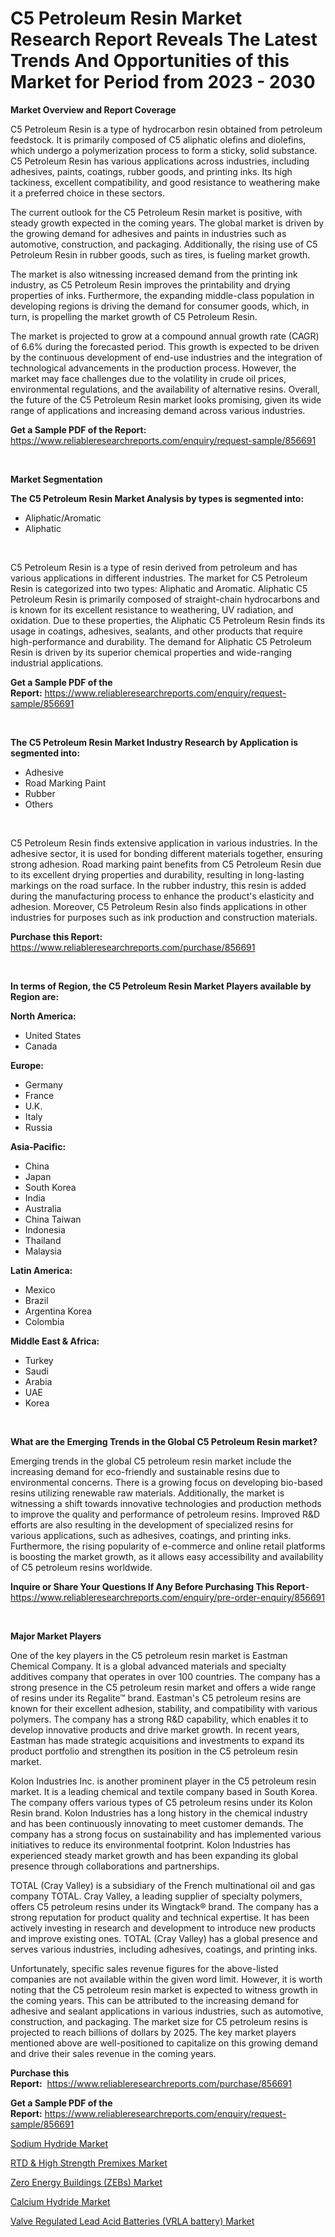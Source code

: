 <p><h1>C5 Petroleum Resin Market Research Report Reveals The Latest Trends And Opportunities of this Market for Period from 2023 - 2030</h1></p><p><strong>Market Overview and Report Coverage</strong></p>
<p><p>C5 Petroleum Resin is a type of hydrocarbon resin obtained from petroleum feedstock. It is primarily composed of C5 aliphatic olefins and diolefins, which undergo a polymerization process to form a sticky, solid substance. C5 Petroleum Resin has various applications across industries, including adhesives, paints, coatings, rubber goods, and printing inks. Its high tackiness, excellent compatibility, and good resistance to weathering make it a preferred choice in these sectors.</p><p>The current outlook for the C5 Petroleum Resin market is positive, with steady growth expected in the coming years. The global market is driven by the growing demand for adhesives and paints in industries such as automotive, construction, and packaging. Additionally, the rising use of C5 Petroleum Resin in rubber goods, such as tires, is fueling market growth.</p><p>The market is also witnessing increased demand from the printing ink industry, as C5 Petroleum Resin improves the printability and drying properties of inks. Furthermore, the expanding middle-class population in developing regions is driving the demand for consumer goods, which, in turn, is propelling the market growth of C5 Petroleum Resin.</p><p>The market is projected to grow at a compound annual growth rate (CAGR) of 6.6% during the forecasted period. This growth is expected to be driven by the continuous development of end-use industries and the integration of technological advancements in the production process. However, the market may face challenges due to the volatility in crude oil prices, environmental regulations, and the availability of alternative resins. Overall, the future of the C5 Petroleum Resin market looks promising, given its wide range of applications and increasing demand across various industries.</p></p>
<p><strong>Get a Sample PDF of the Report:</strong> <a href="https://www.reliableresearchreports.com/enquiry/request-sample/856691">https://www.reliableresearchreports.com/enquiry/request-sample/856691</a></p>
<p>&nbsp;</p>
<p><strong>Market Segmentation</strong></p>
<p><strong>The C5 Petroleum Resin Market Analysis by types is segmented into:</strong></p>
<p><ul><li>Aliphatic/Aromatic</li><li>Aliphatic</li></ul></p>
<p>&nbsp;</p>
<p><p>C5 Petroleum Resin is a type of resin derived from petroleum and has various applications in different industries. The market for C5 Petroleum Resin is categorized into two types: Aliphatic and Aromatic. Aliphatic C5 Petroleum Resin is primarily composed of straight-chain hydrocarbons and is known for its excellent resistance to weathering, UV radiation, and oxidation. Due to these properties, the Aliphatic C5 Petroleum Resin finds its usage in coatings, adhesives, sealants, and other products that require high-performance and durability. The demand for Aliphatic C5 Petroleum Resin is driven by its superior chemical properties and wide-ranging industrial applications.</p></p>
<p><strong>Get a Sample PDF of the Report:</strong>&nbsp;<a href="https://www.reliableresearchreports.com/enquiry/request-sample/856691">https://www.reliableresearchreports.com/enquiry/request-sample/856691</a></p>
<p>&nbsp;</p>
<p><strong>The C5 Petroleum Resin Market Industry Research by Application is segmented into:</strong></p>
<p><ul><li>Adhesive</li><li>Road Marking Paint</li><li>Rubber</li><li>Others</li></ul></p>
<p>&nbsp;</p>
<p><p>C5 Petroleum Resin finds extensive application in various industries. In the adhesive sector, it is used for bonding different materials together, ensuring strong adhesion. Road marking paint benefits from C5 Petroleum Resin due to its excellent drying properties and durability, resulting in long-lasting markings on the road surface. In the rubber industry, this resin is added during the manufacturing process to enhance the product's elasticity and adhesion. Moreover, C5 Petroleum Resin also finds applications in other industries for purposes such as ink production and construction materials.</p></p>
<p><strong>Purchase this Report:</strong>&nbsp; <a href="https://www.reliableresearchreports.com/purchase/856691">https://www.reliableresearchreports.com/purchase/856691</a></p>
<p>&nbsp;</p>
<p><strong>In terms of Region, the C5 Petroleum Resin Market Players available by Region are:</strong></p>
<p>
    <p> <strong> North America: </strong>
        <ul>
            <li>United States</li>
            <li>Canada</li>
        </ul>
        </p> 
    <p> <strong> Europe: </strong>
        <ul>
            <li>Germany</li>
            <li>France</li>
            <li>U.K.</li>
            <li>Italy</li>
            <li>Russia</li>
        </ul>
        </p> 
    <p> <strong> Asia-Pacific: </strong>
        <ul>
            <li>China</li>
            <li>Japan</li>
            <li>South Korea</li>
            <li>India</li>
            <li>Australia</li>
            <li>China Taiwan</li>
            <li>Indonesia</li>
            <li>Thailand</li>
            <li>Malaysia</li>
        </ul>
        </p> 
    <p> <strong> Latin America: </strong>
        <ul>
            <li>Mexico</li>
            <li>Brazil</li>
            <li>Argentina Korea</li>
            <li>Colombia</li>
        </ul>
        </p> 
    <p> <strong> Middle East & Africa: </strong>
        <ul>
            <li>Turkey</li>
            <li>Saudi</li>
            <li>Arabia</li>
            <li>UAE</li>
            <li>Korea</li>
        </ul>
    </p>
    </p>
<p>&nbsp;</p>
<p><strong>What are the Emerging Trends in the Global C5 Petroleum Resin market?</strong></p>
<p><p>Emerging trends in the global C5 petroleum resin market include the increasing demand for eco-friendly and sustainable resins due to environmental concerns. There is a growing focus on developing bio-based resins utilizing renewable raw materials. Additionally, the market is witnessing a shift towards innovative technologies and production methods to improve the quality and performance of petroleum resins. Improved R&D efforts are also resulting in the development of specialized resins for various applications, such as adhesives, coatings, and printing inks. Furthermore, the rising popularity of e-commerce and online retail platforms is boosting the market growth, as it allows easy accessibility and availability of C5 petroleum resins worldwide.</p></p>
<p><strong>Inquire or Share Your Questions If Any Before Purchasing This Report</strong>- <a href="https://www.reliableresearchreports.com/enquiry/pre-order-enquiry/856691">https://www.reliableresearchreports.com/enquiry/pre-order-enquiry/856691</a></p>
<p>&nbsp;</p>
<p><strong>Major Market Players</strong></p>
<p><p>One of the key players in the C5 petroleum resin market is Eastman Chemical Company. It is a global advanced materials and specialty additives company that operates in over 100 countries. The company has a strong presence in the C5 petroleum resin market and offers a wide range of resins under its Regalite™ brand. Eastman's C5 petroleum resins are known for their excellent adhesion, stability, and compatibility with various polymers. The company has a strong R&D capability, which enables it to develop innovative products and drive market growth. In recent years, Eastman has made strategic acquisitions and investments to expand its product portfolio and strengthen its position in the C5 petroleum resin market.</p><p>Kolon Industries Inc. is another prominent player in the C5 petroleum resin market. It is a leading chemical and textile company based in South Korea. The company offers various types of C5 petroleum resins under its Kolon Resin brand. Kolon Industries has a long history in the chemical industry and has been continuously innovating to meet customer demands. The company has a strong focus on sustainability and has implemented various initiatives to reduce its environmental footprint. Kolon Industries has experienced steady market growth and has been expanding its global presence through collaborations and partnerships.</p><p>TOTAL (Cray Valley) is a subsidiary of the French multinational oil and gas company TOTAL. Cray Valley, a leading supplier of specialty polymers, offers C5 petroleum resins under its Wingtack® brand. The company has a strong reputation for product quality and technical expertise. It has been actively investing in research and development to introduce new products and improve existing ones. TOTAL (Cray Valley) has a global presence and serves various industries, including adhesives, coatings, and printing inks.</p><p>Unfortunately, specific sales revenue figures for the above-listed companies are not available within the given word limit. However, it is worth noting that the C5 petroleum resin market is expected to witness growth in the coming years. This can be attributed to the increasing demand for adhesive and sealant applications in various industries, such as automotive, construction, and packaging. The market size for C5 petroleum resins is projected to reach billions of dollars by 2025. The key market players mentioned above are well-positioned to capitalize on this growing demand and drive their sales revenue in the coming years.</p></p>
<p><strong>Purchase this Report:</strong>&nbsp;&nbsp;<a href="https://www.reliableresearchreports.com/purchase/856691">https://www.reliableresearchreports.com/purchase/856691</a></p>
<p></p>
<p><strong>Get a Sample PDF of the Report:</strong>&nbsp;<a href="https://www.reliableresearchreports.com/enquiry/request-sample/856691">https://www.reliableresearchreports.com/enquiry/request-sample/856691</a></p>
<p><p><a href="https://github.com/vimar16th/Market-Research-Report-List-1/blob/main/sodium-hydride-market.md">Sodium Hydride Market</a></p><p><a href="https://medium.com/@vivianejast/rtd-high-strength-premixes-market-size-and-market-trends-complete-industry-overview-2023-to-7f02520b404e">RTD & High Strength Premixes Market</a></p><p><a href="https://medium.com/@v27092023/zero-energy-buildings-zebs-market-trends-and-market-analysis-forecasted-for-period-2023-2030-877951444bc8">Zero Energy Buildings (ZEBs) Market</a></p><p><a href="https://github.com/sofayahoo2023/Market-Research-Report-List-1/blob/main/calcium-hydride-market.md">Calcium Hydride Market</a></p><p><a href="https://medium.com/@joelstrosin1928/valve-regulated-lead-acid-batteries-vrla-battery-market-outlook-industry-overview-and-forecast-f2504c338378">Valve Regulated Lead Acid Batteries (VRLA battery) Market</a></p></p>